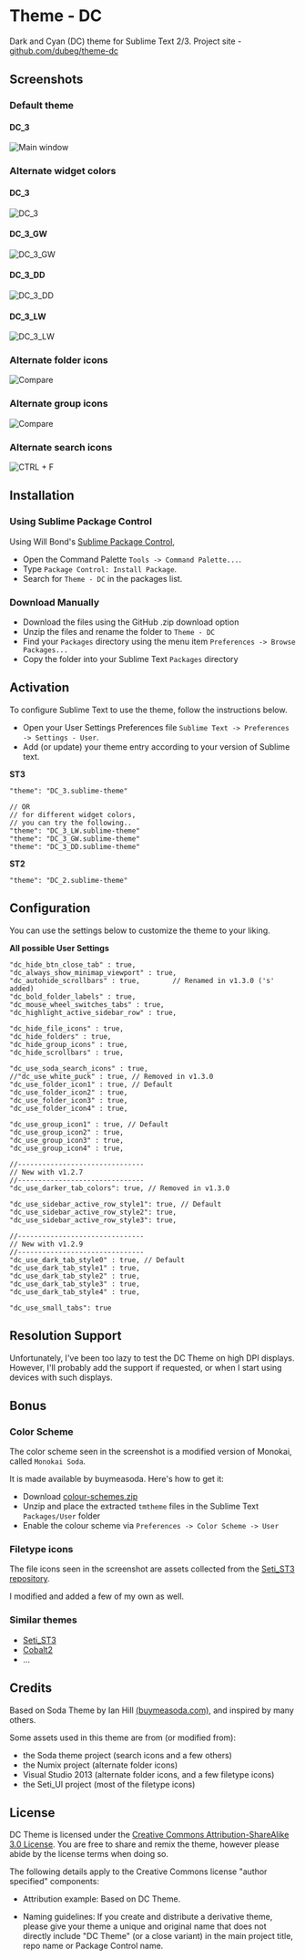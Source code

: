 # Theme - DC

Dark and Cyan (DC) theme for Sublime Text 2/3.
Project site - [github.com/dubeg/theme-dc](https://github.com/dubeg/theme-dc)


## Screenshots

### Default theme

#### DC_3

![Main window](http://i.imgur.com/M1UmrCj.png)

### Alternate widget colors

#### DC_3

![DC_3](http://i.imgur.com/xO2Hfc1.png)


#### DC_3_GW

![DC_3_GW](http://i.imgur.com/USdbckr.png)

#### DC_3_DD

![DC_3_DD](http://i.imgur.com/H3dIAyc.png)

#### DC_3_LW

![DC_3_LW](http://i.imgur.com/zg6wRdT.png)


### Alternate folder icons

![Compare](http://i.imgur.com/pMJkIs5.png)

### Alternate group icons

![Compare](http://i.imgur.com/0Si2xIC.png)

### Alternate search icons

![CTRL + F](http://i.imgur.com/URLemr8.png)


## Installation

### Using Sublime Package Control

Using Will Bond's [Sublime Package Control](http://wbond.net/sublime_packages/package_control),

- Open the Command Palette `Tools -> Command Palette...`.
- Type `Package Control: Install Package`.
- Search for `Theme - DC` in the packages list.

### Download Manually

* Download the files using the GitHub .zip download option
* Unzip the files and rename the folder to `Theme - DC`
* Find your `Packages` directory using the menu item  `Preferences -> Browse Packages...`
* Copy the folder into your Sublime Text `Packages` directory

## Activation

To configure Sublime Text to use the theme, follow the instructions below.

* Open your User Settings Preferences file `Sublime Text -> Preferences -> Settings - User`.
* Add (or update) your theme entry according to your version of Sublime text.

**ST3**

    "theme": "DC_3.sublime-theme"

    // OR
    // for different widget colors, 
    // you can try the following..
    "theme": "DC_3_LW.sublime-theme"
    "theme": "DC_3_GW.sublime-theme"
    "theme": "DC_3_DD.sublime-theme"


**ST2**

    "theme": "DC_2.sublime-theme"


## Configuration

You can use the settings below to customize the theme to your liking.

**All possible User Settings**

    "dc_hide_btn_close_tab" : true,
    "dc_always_show_minimap_viewport" : true,
    "dc_autohide_scrollbars" : true,        // Renamed in v1.3.0 ('s' added)
    "dc_bold_folder_labels" : true,
    "dc_mouse_wheel_switches_tabs" : true,
    "dc_highlight_active_sidebar_row" : true,
    
    "dc_hide_file_icons" : true,
    "dc_hide_folders" : true,
    "dc_hide_group_icons" : true,
    "dc_hide_scrollbars" : true,

    "dc_use_soda_search_icons" : true,
    //"dc_use_white_puck" : true, // Removed in v1.3.0
    "dc_use_folder_icon1" : true, // Default
    "dc_use_folder_icon2" : true,
    "dc_use_folder_icon3" : true,
    "dc_use_folder_icon4" : true,

    "dc_use_group_icon1" : true, // Default
    "dc_use_group_icon2" : true,
    "dc_use_group_icon3" : true,
    "dc_use_group_icon4" : true,

    //-------------------------------
    // New with v1.2.7
    //-------------------------------
    "dc_use_darker_tab_colors": true, // Removed in v1.3.0

    "dc_use_sidebar_active_row_style1": true, // Default
    "dc_use_sidebar_active_row_style2": true,
    "dc_use_sidebar_active_row_style3": true,
    
    //-------------------------------
    // New with v1.2.9
    //-------------------------------
    "dc_use_dark_tab_style0" : true, // Default
    "dc_use_dark_tab_style1" : true,
    "dc_use_dark_tab_style2" : true,
    "dc_use_dark_tab_style3" : true,
    "dc_use_dark_tab_style4" : true,

    "dc_use_small_tabs": true


## Resolution Support

Unfortunately, I've been too lazy to test the DC Theme on high DPI displays.
However, I'll probably add the support if requested, or when I start using devices with such displays.

## Bonus

### Color Scheme

The color scheme seen in the screenshot is a modified version of Monokai, called `Monokai Soda`.

It is made available by buymeasoda. Here's how to get it:

* Download [colour-schemes.zip](http://buymeasoda.github.com/soda-theme/extras/colour-schemes.zip)
* Unzip and place the extracted `tmtheme` files in the Sublime Text `Packages/User` folder
* Enable the colour scheme via `Preferences -> Color Scheme -> User`

### Filetype icons

The file icons seen in the screenshot are assets collected from the [Seti_ST3 repository](https://github.com/ctf0/Seti_ST3).

I modified and added a few of my own as well.


### Similar themes

- [Seti_ST3](https://github.com/ctf0/Seti_ST3)
- [Cobalt2](https://github.com/wesbos/cobalt2)
- ...

## Credits

Based on Soda Theme by Ian Hill [(buymeasoda.com)](http://buymeasoda.com/), and inspired by many others.

Some assets used in this theme are from (or modified from):

- the Soda theme project (search icons and a few others)
- the Numix project (alternate folder icons)
- Visual Studio 2013 (alternate folder icons, and a few filetype icons)
- the Seti_UI project (most of the filetype icons)



## License

DC Theme is licensed under the [Creative Commons Attribution-ShareAlike 3.0 License](http://creativecommons.org/licenses/by-sa/3.0/). You are free to share and remix the theme, however please abide by the license terms when doing so.

The following details apply to the Creative Commons license "author specified" components:

* Attribution example: Based on DC Theme.

* Naming guidelines: If you create and distribute a derivative theme, please give your theme a unique and original name that does not directly include "DC Theme" (or a close variant) in the main project title, repo name or Package Control name.
